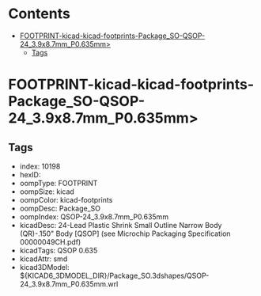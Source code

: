 



Contents
========

* [FOOTPRINT-kicad-kicad-footprints-Package_SO-QSOP-24_3.9x8.7mm_P0.635mm>](#footprint-kicad-kicad-footprints-package_so-qsop-24_39x87mm_p0635mm)
	* [Tags](#tags)

# FOOTPRINT-kicad-kicad-footprints-Package_SO-QSOP-24_3.9x8.7mm_P0.635mm>

## Tags

- index: 10198
- hexID: 
- oompType: FOOTPRINT
- oompSize: kicad
- oompColor: kicad-footprints
- oompDesc: Package_SO
- oompIndex: QSOP-24_3.9x8.7mm_P0.635mm
- kicadDesc: 24-Lead Plastic Shrink Small Outline Narrow Body (QR)-.150" Body [QSOP] (see Microchip Packaging Specification 00000049CH.pdf)
- kicadTags: QSOP 0.635
- kicadAttr: smd
- kicad3DModel: ${KICAD6_3DMODEL_DIR}/Package_SO.3dshapes/QSOP-24_3.9x8.7mm_P0.635mm.wrl
